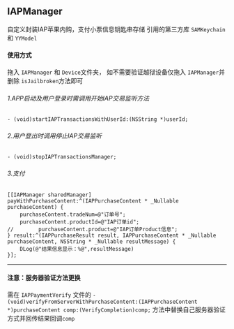 ## IAPManager

自定义封装IAP苹果内购，支付小票信息钥匙串存储
引用的第三方库 ` SAMKeychain ` 和 ` YYModel `

#### 使用方式
拖入 ` IAPManager ` 和 ` Device `文件夹，
如不需要验证越狱设备仅拖入 ` IAPManager `并删除 ` isJailbroken `方法即可 

###### 1.APP启动及用户登录时需调用开始IAP交易监听方法
```
- (void)startIAPTransactionsWithUserId:(NSString *)userId;
```

###### 2.用户登出时调用停止IAP交易监听
```
- (void)stopIAPTransactionsManager;
```

###### 3.支付
```
[[IAPManager sharedManager] payWithPurchaseContent:^(IAPPurchaseContent * _Nullable purchaseContent) {
    purchaseContent.tradeNum=@"订单号";
    purchaseContent.productId=@"IAP订单id";
//        purchaseContent.product=@"IAP订单Product信息";
} result:^(IAPPurchaseResult result, IAPPurchaseContent * _Nullable purchaseContent, NSString * _Nullable resultMessage) {
    DLog(@"结果信息显示：%@",resultMessage)
}];
```

---

#### 注意：服务器验证方法更换
需在 ` IAPPaymentVerify ` 文件的 ` - (void)verifyFromServerWithPurchaseContent:(IAPPurchaseContent *)purchaseContent comp:(VerifyCompletion)comp; ` 方法中替换自己服务器验证方式并回传结果回调` comp `
